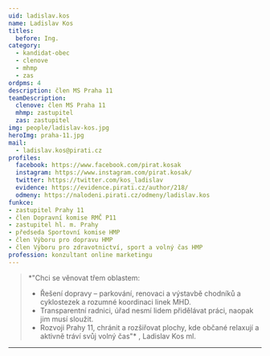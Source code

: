 ```yaml
---
uid: ladislav.kos
name: Ladislav Kos
titles:
  before: Ing.
category:
  - kandidat-obec
  - clenove
  - mhmp
  - zas
ordpms: 4
description: člen MS Praha 11
teamDescription:
  clenove: člen MS Praha 11
  mhmp: zastupitel
  zas: zastupitel
img: people/ladislav-kos.jpg
heroImg: praha-11.jpg
mail:
  - ladislav.kos@pirati.cz
profiles:
  facebook: https://www.facebook.com/pirat.kosak
  instagram: https://www.instagram.com/pirat.kosak/
  twitter: https://twitter.com/kos_ladislav
  evidence: https://evidence.pirati.cz/author/218/
  odmeny: https://nalodeni.pirati.cz/odmeny/ladislav.kos
funkce: 
- zastupitel Prahy 11
- člen Dopravní komise RMČ P11
- zastupitel hl. m. Prahy
- předseda Sportovní komise HMP
- člen Výboru pro dopravu HMP
- člen Výboru pro zdravotnictví, sport a volný čas HMP
profession: konzultant online marketingu
---
```




>*"Chci se věnovat třem oblastem:
>- Řešení dopravy – parkování, renovaci a výstavbě chodníků a cyklostezek a rozumné koordinaci linek MHD.
>- Transparentní radnici, úřad nesmí lidem přidělávat práci, naopak jim musí sloužit.
>- Rozvoji Prahy 11, chránit a rozšiřovat plochy, kde občané relaxují a aktivně tráví svůj volný čas"* , Ladislav Kos ml.


---
